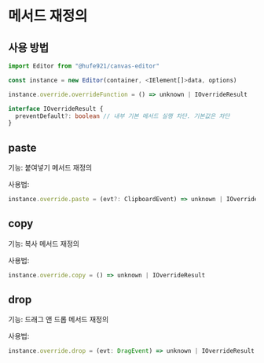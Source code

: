# 메서드 재정의

## 사용 방법

```javascript
import Editor from "@hufe921/canvas-editor"

const instance = new Editor(container, <IElement[]>data, options)

instance.override.overrideFunction = () => unknown | IOverrideResult
```

```typescript
interface IOverrideResult {
  preventDefault?: boolean // 내부 기본 메서드 실행 차단. 기본값은 차단
}
```

## paste

기능: 붙여넣기 메서드 재정의

사용법:

```javascript
instance.override.paste = (evt?: ClipboardEvent) => unknown | IOverrideResult
```

## copy

기능: 복사 메서드 재정의

사용법:

```javascript
instance.override.copy = () => unknown | IOverrideResult
```

## drop

기능: 드래그 앤 드롭 메서드 재정의

사용법:

```javascript
instance.override.drop = (evt: DragEvent) => unknown | IOverrideResult
```
